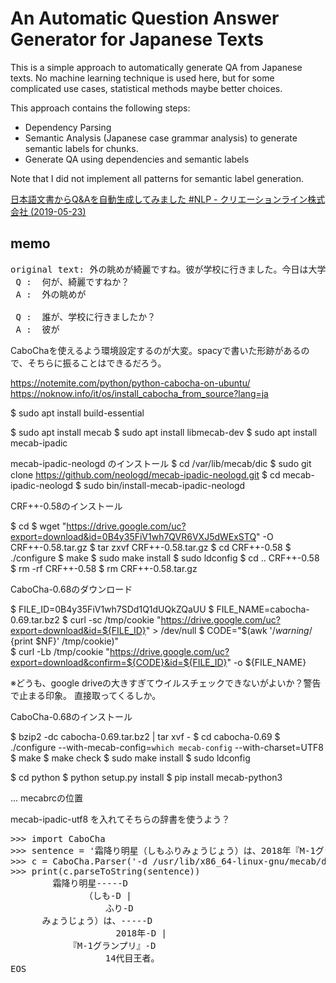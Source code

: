 # An Automatic Question Answer Generator for Japanese Texts 

This is a simple approach to automatically generate QA from Japanese texts.
No machine learning technique is used here, but for some complicated use cases, statistical methods maybe better choices.

This approach contains the following steps:
- Dependency Parsing
- Semantic Analysis (Japanese case  grammar analysis) to generate semantic labels for chunks.
- Generate QA using dependencies and semantic labels

Note that I did not implement all patterns for semantic label generation.


[日本語文書からQ&Aを自動生成してみました #NLP - クリエーションライン株式会社 (2019-05-23)](https://www.creationline.com/blog/j-zhu/27771)

## memo

<pre>
original text: 外の眺めが綺麗ですね。彼が学校に行きました。今日は大学で勉強します。
 Q :  何が、綺麗ですねか？
 A :  外の眺めが

 Q :  誰が、学校に行きましたか？
 A :  彼が
</pre>

CaboChaを使えるよう環境設定するのが大変。spacyで書いた形跡があるので、そちらに振ることはできるだろう。

https://notemite.com/python/python-cabocha-on-ubuntu/
https://noknow.info/it/os/install_cabocha_from_source?lang=ja

$ sudo apt install build-essential

$ sudo apt install mecab
$ sudo apt install libmecab-dev
$ sudo apt install mecab-ipadic


mecab-ipadic-neologd のインストール
$ cd /var/lib/mecab/dic
$ sudo git clone https://github.com/neologd/mecab-ipadic-neologd.git
$ cd mecab-ipadic-neologd
$ sudo bin/install-mecab-ipadic-neologd


CRF++-0.58のインストール

$ cd
$ wget "https://drive.google.com/uc?export=download&id=0B4y35FiV1wh7QVR6VXJ5dWExSTQ" -O CRF++-0.58.tar.gz
$ tar zxvf CRF++-0.58.tar.gz
$ cd CRF++-0.58
$ ./configure
$ make
$ sudo make install
$ sudo ldconfig
$ cd .. CRF++-0.58
$ rm -rf CRF++-0.58
$ rm CRF++-0.58.tar.gz

CaboCha-0.68のダウンロード

$ FILE_ID=0B4y35FiV1wh7SDd1Q1dUQkZQaUU
$ FILE_NAME=cabocha-0.69.tar.bz2
$ curl -sc /tmp/cookie "https://drive.google.com/uc?export=download&id=${FILE_ID}" > /dev/null
$ CODE="$(awk '/_warning_/ {print $NF}' /tmp/cookie)"  
$ curl -Lb /tmp/cookie "https://drive.google.com/uc?export=download&confirm=${CODE}&id=${FILE_ID}" -o ${FILE_NAME}

※どうも、google driveの大きすぎてウイルスチェックできないがよいか？警告で止まる印象。
直接取ってくるしか。

CaboCha-0.68のインストール

$ bzip2 -dc cabocha-0.69.tar.bz2 | tar xvf -
$ cd cabocha-0.69
$ ./configure --with-mecab-config=`which mecab-config` --with-charset=UTF8
$ make
$ make check
$ sudo make install
$ sudo ldconfig

$ cd python
$ python setup.py install
$ pip install mecab-python3

...
mecabrcの位置

mecab-ipadic-utf8 を入れてそちらの辞書を使うよう？

<pre>
>>> import CaboCha
>>> sentence = '霜降り明星（しもふりみょうじょう）は、2018年『M-1グランプリ』14代目王者。'
>>> c = CaboCha.Parser('-d /usr/lib/x86_64-linux-gnu/mecab/dic/mecab-ipadic-neologd')
>>> print(c.parseToString(sentence))
        霜降り明星-----D      
              （しも-D |      
                  ふり-D      
      みょうじょう）は、-----D
                    2018年-D |
           『M-1グランプリ』-D
                  14代目王者。
EOS
</pre>